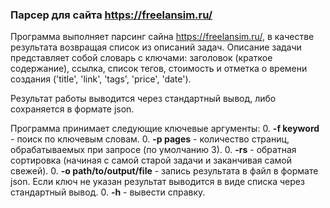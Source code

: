 ### Парсер для сайта https://freelansim.ru/
Программа выполняет парсинг сайна https://freelansim.ru/, в качестве результата возвращая
список из описаний задач.
Описание задачи представляет собой словарь с ключами: заголовок  (краткое содержание), ссылка, список
тегов, стоимость и отметка о времени создания ('title', 'link', 'tags', 'price', 'date'). 

Результат работы выводится через стандартный вывод, либо сохраняется в формате json.

Программа принимает следующие ключевые аргументы:
0. __-f keyword__ - поиск по ключевым словам.
0. __-p pages__ - количество страниц, обрабатываемых при запросе (по умолчанию 3).
0. __-rs__ - обратная сортировка (начиная с самой старой задачи и заканчивая самой свежей).
0. __-o path/to/output/file__ - запись результата в файл в формате json.
Если ключ не указан результат выводится в виде списка через стандартный вывод.
0. __-h__  - вывести справку.

